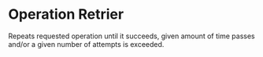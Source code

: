# Operation Retrier

Repeats requested operation until it succeeds, given amount of time passes and/or a given number
of attempts is exceeded.
